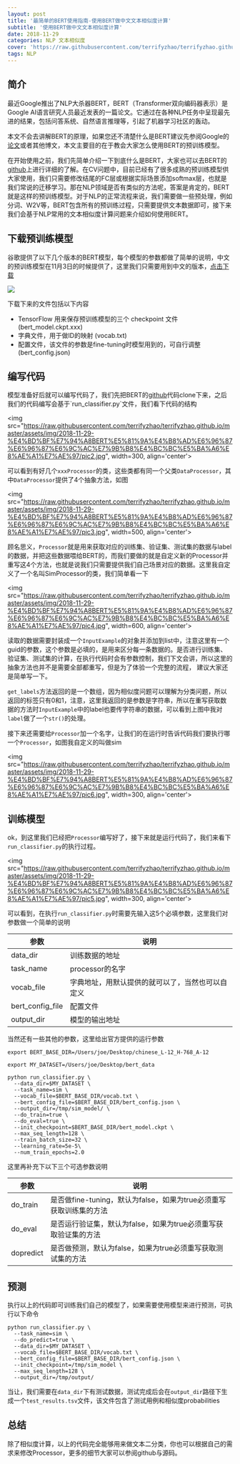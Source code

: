 ```yaml
---
layout: post
title: '最简单的BERT使用指南-使用BERT做中文文本相似度计算'
subtitle: '使用BERT做中文文本相似度计算'
date: 2018-11-29
categories: NLP 文本相似度
cover: 'https://raw.githubusercontent.com/terrifyzhao/terrifyzhao.github.io/master/assets/img/2018-11-29-%E4%BD%BF%E7%94%A8BERT%E5%81%9A%E4%B8%AD%E6%96%87%E6%96%87%E6%9C%AC%E7%9B%B8%E4%BC%BC%E5%BA%A6%E8%AE%A1%E7%AE%97/cover.jpeg'
tags: NLP
---
```


## 简介

最近Google推出了NLP大杀器BERT，BERT（Transformer双向编码器表示）是Google AI语言研究人员最近发表的一篇论文。它通过在各种NLP任务中呈现最先进的结果，包括问答系统、自然语言推理等，引起了机器学习社区的轰动。


本文不会去讲解BERT的原理，如果您还不清楚什么是BERT建议先参阅Google的[论文]('https://arxiv.org/abs/1810.04805')或者其他博文，本文主要目的在于教会大家怎么使用BERT的预训练模型。

在开始使用之前，我们先简单介绍一下到底什么是BERT，大家也可以去BERT的[github]('https://github.com/google-research/bert')上进行详细的了解。在CV问题中，目前已经有了很多成熟的预训练模型供大家使用，我们只需要修改结尾的FC层或根据实际场景添加softmax层，也就是我们常说的迁移学习。那在NLP领域是否有类似的方法呢，答案是肯定的，BERT就是这样的预训练模型。对于NLP的正常流程来说，我们需要做一些预处理，例如分词、W2V等，BERT包含所有的预训练过程，只需要提供文本数据即可，接下来我们会基于NLP常用的文本相似度计算问题来介绍如何使用BERT。

## 下载预训练模型

谷歌提供了以下几个版本的BERT模型，每个模型的参数都做了简单的说明，中文的预训练模型在11月3日的时候提供了，这里我们只需要用到中文的版本，[点击下载]('https://storage.googleapis.com/bert_models/2018_11_03/chinese_L-12_H-768_A-12.zip')

<img src="https://raw.githubusercontent.com/terrifyzhao/terrifyzhao.github.io/master/assets/img/2018-11-29-%E4%BD%BF%E7%94%A8BERT%E5%81%9A%E4%B8%AD%E6%96%87%E6%96%87%E6%9C%AC%E7%9B%B8%E4%BC%BC%E5%BA%A6%E8%AE%A1%E7%AE%97/pic1.jpg">

下载下来的文件包括以下内容

* TensorFlow 用来保存预训练模型的三个 checkpoint 文件(bert_model.ckpt.xxx) 
* 字典文件，用于做ID的映射 (vocab.txt) 
* 配置文件，该文件的参数是fine-tuning时模型用到的，可自行调整 (bert_config.json) 

## 编写代码

模型准备好后就可以编写代码了，我们先把BERT的[github]('https://github.com/google-research/bert')代码clone下来，之后我们的代码编写会基于`run_classifier.py`文件，我们看下代码的结构

<img src="https://raw.githubusercontent.com/terrifyzhao/terrifyzhao.github.io/master/assets/img/2018-11-29-%E4%BD%BF%E7%94%A8BERT%E5%81%9A%E4%B8%AD%E6%96%87%E6%96%87%E6%9C%AC%E7%9B%B8%E4%BC%BC%E5%BA%A6%E8%AE%A1%E7%AE%97/pic2.jpg", width=300, align='center'>

可以看到有好几个`xxxProcessor`的类，这些类都有同一个父类`DataProcessor`，其中`DataProcessor`提供了4个抽象方法，如图

<img src="https://raw.githubusercontent.com/terrifyzhao/terrifyzhao.github.io/master/assets/img/2018-11-29-%E4%BD%BF%E7%94%A8BERT%E5%81%9A%E4%B8%AD%E6%96%87%E6%96%87%E6%9C%AC%E7%9B%B8%E4%BC%BC%E5%BA%A6%E8%AE%A1%E7%AE%97/pic3.jpg", width=500, align='center'>

顾名思义，`Processor`就是用来获取对应的训练集、验证集、测试集的数据与label的数据，并把这些数据喂给BERT的，而我们要做的就是自定义新的Processor并重写这4个方法，也就是说我们只需要提供我们自己场景对应的数据。这里我自定义了一个名叫SimProcessor的类，我们简单看一下

<img src="https://raw.githubusercontent.com/terrifyzhao/terrifyzhao.github.io/master/assets/img/2018-11-29-%E4%BD%BF%E7%94%A8BERT%E5%81%9A%E4%B8%AD%E6%96%87%E6%96%87%E6%9C%AC%E7%9B%B8%E4%BC%BC%E5%BA%A6%E8%AE%A1%E7%AE%97/pic4.jpg", width=600, align='center'>

读取的数据需要封装成一个`InputExample`的对象并添加到list中，注意这里有一个guid的参数，这个参数是必填的，是用来区分每一条数据的。是否进行训练集、验证集、测试集的计算，在执行代码时会有参数控制，我们下文会讲，所以这里的抽象方法也并不是需要全部都重写，但是为了体验一个完整的流程， 建议大家还是简单写一下。

`get_labels`方法返回的是一个数组，因为相似度问题可以理解为分类问题，所以返回的标签只有0和1，注意，这里我返回的是参数是字符串，所以在重写获取数据的方法时`InputExample`中的label也要传字符串的数据，可以看到上图中我对`label`做了一个`str()`的处理。

接下来还需要给`Processor`加一个名字，让我们的在运行时告诉代码我们要执行哪一个`Processor`，如图我自定义的叫做sim

<img src="https://raw.githubusercontent.com/terrifyzhao/terrifyzhao.github.io/master/assets/img/2018-11-29-%E4%BD%BF%E7%94%A8BERT%E5%81%9A%E4%B8%AD%E6%96%87%E6%96%87%E6%9C%AC%E7%9B%B8%E4%BC%BC%E5%BA%A6%E8%AE%A1%E7%AE%97/pic6.jpg", width=300, align='center'>

## 训练模型

ok，到这里我们已经把`Processor`编写好了，接下来就是运行代码了，我们来看下`run_classifier.py`的执行过程。

<img src="https://raw.githubusercontent.com/terrifyzhao/terrifyzhao.github.io/master/assets/img/2018-11-29-%E4%BD%BF%E7%94%A8BERT%E5%81%9A%E4%B8%AD%E6%96%87%E6%96%87%E6%9C%AC%E7%9B%B8%E4%BC%BC%E5%BA%A6%E8%AE%A1%E7%AE%97/pic5.jpg", width=300, align='center'>

可以看到，在执行`run_classifier.py`时需要先输入这5个必填参数，这里我们对参数做一个简单的说明

| 参数 | 说明 |
| ------ | ------ |
|data_dir | 训练数据的地址 |
|task_name | processor的名字 |
|vocab_file | 字典地址，用默认提供的就可以了，当然也可以自定义 |
|bert_config_file | 配置文件 |
|output_dir | 模型的输出地址 |

当然还有一些其他的参数，这里给出官方提供的运行参数

```
export BERT_BASE_DIR=/Users/joe/Desktop/chinese_L-12_H-768_A-12

export MY_DATASET=/Users/joe/Desktop/bert_data 

python run_classifier.py \
  --data_dir=$MY_DATASET \
  --task_name=sim \
  --vocab_file=$BERT_BASE_DIR/vocab.txt \
  --bert_config_file=$BERT_BASE_DIR/bert_config.json \
  --output_dir=/tmp/sim_model/ \
  --do_train=true \
  --do_eval=true \
  --init_checkpoint=$BERT_BASE_DIR/bert_model.ckpt \
  --max_seq_length=128 \
  --train_batch_size=32 \
  --learning_rate=5e-5\
  --num_train_epochs=2.0 
```

这里再补充下以下三个可选参数说明

| 参数 | 说明 |
| ------ | ------ |
|do_train | 是否做fine-tuning，默认为false，如果为true必须重写获取训练集的方法 |
|do_eval | 是否运行验证集，默认为false，如果为true必须重写获取验证集的方法 |
|dopredict | 是否做预测，默认为false，如果为true必须重写获取测试集的方法 |

## 预测

执行以上的代码即可训练我们自己的模型了，如果需要使用模型来进行预测，可执行以下命令

```
python run_classifier.py \
  --task_name=sim \
  --do_predict=true \
  --data_dir=$MY_DATASET \
  --vocab_file=$BERT_BASE_DIR/vocab.txt \
  --bert_config_file=$BERT_BASE_DIR/bert_config.json \
  --init_checkpoint=/tmp/sim_model \
  --max_seq_length=128 \
  --output_dir=/tmp/output/
```

当让，我们需要在`data_dir`下有测试数据，测试完成后会在`output_dir`路径下生成一个`test_results.tsv`文件，该文件包含了测试用例和相似度probabilities


## 总结
除了相似度计算，以上的代码完全能够用来做文本二分类，你也可以根据自己的需求来修改Processor，更多的细节大家可以参阅github与源码。


